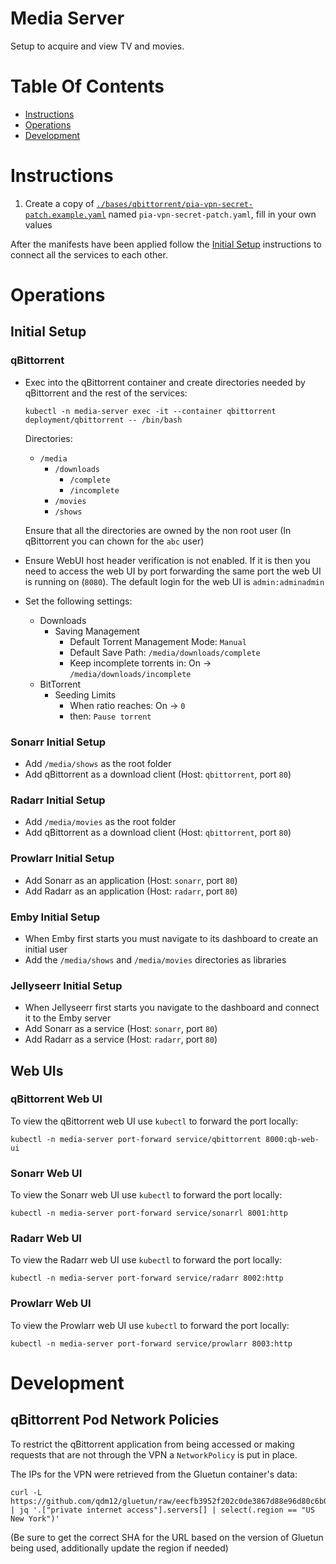 # Media Server
Setup to acquire and view TV and movies.

# Table Of Contents
- [Instructions](#setup)
- [Operations](#operations)
- [Development](#development)

# Instructions
1. Create a copy of [`./bases/qbittorrent/pia-vpn-secret-patch.example.yaml`](./bases/qbittorrent/pia-vpn-secret-patch.example.yaml) named `pia-vpn-secret-patch.yaml`, fill in your own values

After the manifests have been applied follow the [Initial Setup](#initial-setup) instructions to connect all the services to each other.

# Operations
## Initial Setup
### qBittorrent
- Exec into the qBittorrent container and create directories needed by qBittorrent and the rest of the services:
  ```
  kubectl -n media-server exec -it --container qbittorrent deployment/qbittorrent -- /bin/bash
  ```

  Directories:
  - `/media`
    - `/downloads`
      - `/complete`
      - `/incomplete`
    - `/movies`
    - `/shows`

  Ensure that all the directories are owned by the non root user (In qBittorrent you can chown for the `abc` user)
- Ensure WebUI host header verification is not enabled. If it is then you need to access the web UI by port forwarding the same port the web UI is running on (`8080`). The default login for the web UI is `admin:adminadmin`
- Set the following settings:
  - Downloads
    - Saving Management
      - Default Torrent Management Mode: `Manual`
      - Default Save Path: `/media/downloads/complete`
      - Keep incomplete torrents in: On -> `/media/downloads/incomplete`
  - BitTorrent
    - Seeding Limits
      - When ratio reaches: On -> `0`
      - then: `Pause torrent`


### Sonarr Initial Setup
- Add `/media/shows` as the root folder
- Add qBittorrent as a download client (Host: `qbittorrent`, port `80`)

### Radarr Initial Setup
- Add `/media/movies` as the root folder
- Add qBittorrent as a download client (Host: `qbittorrent`, port `80`)

### Prowlarr Initial Setup
- Add Sonarr as an application (Host: `sonarr`, port `80`)
- Add Radarr as an application (Host: `radarr`, port `80`)

### Emby Initial Setup
- When Emby first starts you must navigate to its dashboard to create an initial user
- Add the `/media/shows` and `/media/movies` directories as libraries

### Jellyseerr Initial Setup
- When Jellyseerr first starts you navigate to the dashboard and connect it to the Emby server
- Add Sonarr as a service  (Host: `sonarr`, port `80`)
- Add Radarr as a service (Host: `radarr`, port `80`)

## Web UIs
### qBittorrent Web UI
To view the qBittorrent web UI use `kubectl` to forward the port locally:

```
kubectl -n media-server port-forward service/qbittorrent 8000:qb-web-ui
```

### Sonarr Web UI
To view the Sonarr web UI use `kubectl` to forward the port locally:

```
kubectl -n media-server port-forward service/sonarrl 8001:http
```

### Radarr Web UI
To view the Radarr web UI use `kubectl` to forward the port locally:

```
kubectl -n media-server port-forward service/radarr 8002:http
```


### Prowlarr Web UI
To view the Prowlarr web UI use `kubectl` to forward the port locally:

```
kubectl -n media-server port-forward service/prowlarr 8003:http
```

# Development
## qBittorrent Pod Network Policies
To restrict the qBittorrent application from being accessed or making requests that are not through the VPN a `NetworkPolicy` is put in place.

The IPs for the VPN were retrieved from the Gluetun container's data:

```
curl -L https://github.com/qdm12/gluetun/raw/eecfb3952f202c0de3867d88e96d80c6b0f48359/internal/storage/servers.json | jq '.["private internet access"].servers[] | select(.region == "US New York")'
```

(Be sure to get the correct SHA for the URL based on the version of Gluetun being used, additionally update the region if needed)